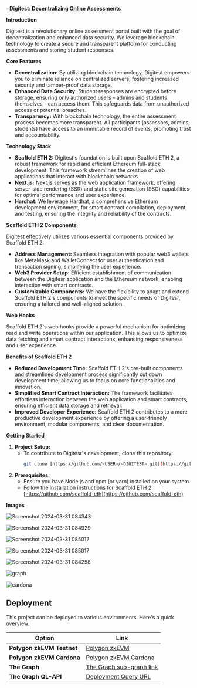+**Digitest: Decentralizing Online Assessments**

**Introduction**

Digitest is a revolutionary online assessment portal built with the goal of decentralization and enhanced data security. We leverage blockchain technology to create a secure and transparent platform for conducting assessments and storing student responses.

**Core Features**

- **Decentralization:** By utilizing blockchain technology, Digitest empowers you to eliminate reliance on centralized servers, fostering increased security and tamper-proof data storage.
- **Enhanced Data Security:** Student responses are encrypted before storage, ensuring only authorized users – admins and students themselves – can access them. This safeguards data from unauthorized access or potential breaches.
- **Transparency:** With blockchain technology, the entire assessment process becomes more transparent. All participants (assessors, admins, students) have access to an immutable record of events, promoting trust and accountability.

**Technology Stack**

- **Scaffold ETH 2:** Digitest's foundation is built upon Scaffold ETH 2, a robust framework for rapid and efficient Ethereum full-stack development. This framework streamlines the creation of web applications that interact with blockchain networks.
- **Next.js:** Next.js serves as the web application framework, offering server-side rendering (SSR) and static site generation (SSG) capabilities for optimal performance and user experience.
- **Hardhat:** We leverage Hardhat, a comprehensive Ethereum development environment, for smart contract compilation, deployment, and testing, ensuring the integrity and reliability of the contracts.

**Scaffold ETH 2 Components**

Digitest effectively utilizes various essential components provided by Scaffold ETH 2:

- **Address Management:** Seamless integration with popular web3 wallets like MetaMask and WalletConnect for user authentication and transaction signing, simplifying the user experience.
- **Web3 Provider Setup:** Efficient establishment of communication between the Digitesr application and the Ethereum network, enabling interaction with smart contracts.
- **Customizable Components:** We have the flexibility to adapt and extend Scaffold ETH 2's components to meet the specific needs of Digitesr, ensuring a tailored and well-aligned solution.

**Web Hooks**

Scaffold ETH 2's web hooks provide a powerful mechanism for optimizing read and write operations within our application. This allows us to optimize data fetching and smart contract interactions, enhancing responsiveness and user experience.

**Benefits of Scaffold ETH 2**

- **Reduced Development Time:** Scaffold ETH 2's pre-built components and streamlined development process significantly cut down development time, allowing us to focus on core functionalities and innovation.
- **Simplified Smart Contract Interaction:** The framework facilitates effortless interaction between the web application and smart contracts, ensuring efficient data storage and retrieval.
- **Improved Developer Experience:** Scaffold ETH 2 contributes to a more productive development experience by offering a user-friendly environment, modular components, and clear documentation.

**Getting Started**

1. **Project Setup:**
   - To contribute to Digitesr's development, clone this repository:
     ```bash
     git clone [https://github.com/<USER>/<DIGITEST>.git](https://github.com/taufique2208/EthMumbai.git)
     ```
2. **Prerequisites:**
   - Ensure you have Node.js and npm (or yarn) installed on your system.
   - Follow the installation instructions for Scaffold ETH 2: [https://github.com/scaffold-eth](https://github.com/scaffold-eth)

**Images**

![Screenshot 2024-03-31 084343](https://github.com/taufique2208/EthMumbai/assets/111975037/cd375164-610a-4183-90b5-6925b72c07ee)

![Screenshot 2024-03-31 084929](https://github.com/taufique2208/EthMumbai/assets/111975037/6e649fdf-809d-4a7e-8c5e-2e9aa69139ad)

![Screenshot 2024-03-31 085017](https://github.com/taufique2208/EthMumbai/assets/111975037/89c6bb48-198a-49f2-9973-72fcaf9278c1)

![Screenshot 2024-03-31 085017](https://github.com/taufique2208/EthMumbai/assets/111975037/6907eb96-0ba7-40c2-8197-45a13027c8b0)

![Screenshot 2024-03-31 084258](https://github.com/taufique2208/EthMumbai/assets/111975037/d23b159e-8b26-46ef-930a-f3d74c673876)

![graph](https://github.com/taufique2208/EthMumbai/assets/111975037/28a7035e-d321-426f-a639-4254a2f062b5)

![cardona](https://github.com/taufique2208/EthMumbai/assets/111975037/779ab015-bc8e-4217-bf2c-ccb2165c36bc)


## Deployment

This project can be deployed to various environments. Here's a quick overview:

| Option | Link |
|---|---|
| **Polygon zkEVM Testnet** | [Polygon zkEVM](https://testnet-zkevm.polygonscan.com/address/0x6Dc26ba4aec470149d0596B2DC9F5fC4213a9830) |
| **Polygon zkEVM Cardona** | [Polygon zkEVM Cardona](https://cardona-zkevm.polygonscan.com/address/0x6Dc26ba4aec470149d0596B2DC9F5fC4213a9830) |
| **The Graph** | [The Graph sub-graph link](https://thegraph.com/studio/subgraph/deployexam/) |
| **The Graph QL-API** | [Deployment Query URL](https://api.studio.thegraph.com/query/69521/deployexam/version/latest) |


